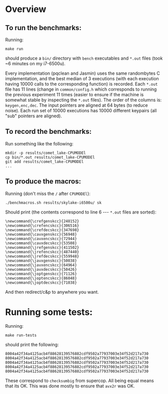 # Overview

## To run the benchmarks:

Running:

```
make run
```

should produce a `bin/` directory with `bench` executables and `*.out` files (took ~6 minutes on my i7-6500u).

Every implementation (pqclean and Jasmin) uses the same randombytes C implementation, and the best median of 3 executions (with each execution having 10000 calls to the corresponding function) is recorded. Each `*.out` file has 11 lines (change in `common/config.h` which corresponds to running the previous experiment 11 times (easier to ensure if the machine is somewhat stable by inspecting the `*.out` files). The order of the columns is: `keygen,enc,dec`. The input pointers are aligned at 64 bytes (to reduce noise). Each run set of 10000 executions has 10000 different keypairs (all "sub" pointers are aligned).

## To record the benchmarks:

Run something like the following:

```
mkdir -p results/comet_lake-CPUMODEl
cp bin/*.out results/comet_lake-CPUMODEl
git add results/comet_lake-CPUMODEl
...
```

## To produce the macros:

Running (don't miss the `/` after `CPUMODEl`):

```
./benchmacros.sh results/skylake-i6500u/ sk
```

Should print (the contents correspond to line 6 --- `*.out` files are sorted):

```
\newcommand{\crefgenskcc}{248152}
\newcommand{\crefencskcc}{306516}
\newcommand{\crefdecskcc}{347698}
\newcommand{\cavxgenskcc}{56948}
\newcommand{\cavxencskcc}{72944}
\newcommand{\cavxdecskcc}{53508}
\newcommand{\jrefgenskcc}{411502}
\newcommand{\jrefencskcc}{487440}
\newcommand{\jrefdecskcc}{559948}
\newcommand{\javxgenskcc}{50038}
\newcommand{\javxencskcc}{64964}
\newcommand{\javxdecskcc}{50426}
\newcommand{\joptgenskcc}{71126}
\newcommand{\joptencskcc}{86048}
\newcommand{\joptdecskcc}{71038}
```

And then redirect/c&p to anywhere you want.

# Running some tests:

Running:

```
make run-tests
```

should print the following:

```
8004a42f34a4125acb4f88628139576882cdf9502a77937003e34f52d217a730
8004a42f34a4125acb4f88628139576882cdf9502a77937003e34f52d217a730
8004a42f34a4125acb4f88628139576882cdf9502a77937003e34f52d217a730
8004a42f34a4125acb4f88628139576882cdf9502a77937003e34f52d217a730
8004a42f34a4125acb4f88628139576882cdf9502a77937003e34f52d217a730
```

These correspond to `checksumbig` from supercop. All being equal means that its OK. This was done mostly to ensure that `avx2r` was OK.
